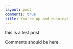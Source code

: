 ```yaml
---
layout: post
comments: true
title: You're up and running!
---
```


this is a test post.


Comments should be here.